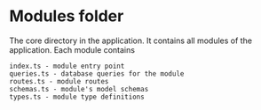 # Modules folder

The core directory in the application. It contains all modules of the application.
Each module contains
```
index.ts - module entry point
queries.ts - database queries for the module
routes.ts - module routes
schemas.ts - module's model schemas
types.ts - module type definitions
```
